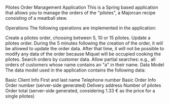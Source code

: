 Pilotes Order Management Application
This is a Spring based application that allows you to manage the orders of the "pilotes", a Majorcan recipe consisting
of a meatball stew.

Operations
The following operations are implemented in the application:

Create a pilotes order, choosing between 5, 10 or 15 pilotes.
Update a pilotes order. During the 5 minutes following the creation of the order, it will be allowed to update the order
data. After that time, it will not be possible to modify any data of the order because Miquel will be occupied cooking
the pilotes.
Search orders by customer data. Allow partial searches: e.g., all orders of customers whose name contains an "a" in
their name.
Data Model
The data model used in the application contains the following data:

Basic Client Info
First and last name
Telephone number
Basic Order Info
Order number (server-side generated)
Delivery address
Number of pilotes
Order total (server-side generated, considering 1.33 € as the price for a single pilotes)